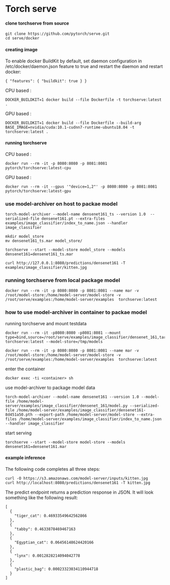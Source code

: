 
#  Torch serve

#### clone torchserve from source
```
git clone https://github.com/pytorch/serve.git
cd serve/docker
```
#### creating image 

To enable docker BuildKit by default, set daemon configuration in /etc/docker/daemon.json feature to true and restart the daemon and restart docker:
```
{ "features": { "buildkit": true } }
```

CPU based :
```
DOCKER_BUILDKIT=1 docker build --file Dockerfile -t torchserve:latest .
```
GPU based :
```
DOCKER_BUILDKIT=1 docker build --file Dockerfile --build-arg BASE_IMAGE=nvidia/cuda:10.1-cudnn7-runtime-ubuntu18.04 -t torchserve:latest .
```

#### running torchserve 
CPU  based :
```
docker run --rm -it -p 8080:8080 -p 8081:8081 pytorch/torchserve:latest-cpu
```
GPU based :
```
docker run --rm -it --gpus '"device=1,2"' -p 8080:8080 -p 8081:8081 pytorch/torchserve:latest-gpu
```
### use model-archiver on host to packae model
```
torch-model-archiver --model-name densenet161_ts --version 1.0  --serialized-file densenet161.pt --extra-files examples/image_classifier/index_to_name.json --handler image_classifier
```
```
mkdir model_store
mv densenet161_ts.mar model_store/
```
```
torchserve --start --model-store model_store --models densenet161=densenet161_ts.mar
```
```
curl http://127.0.0.1:8080/predictions/densenet161 -T examples/image_classifier/kitten.jpg
```
### running torchserve from local package model
```
docker run --rm -it -p 8080:8080 -p 8081:8081 --name mar -v /root/model-store:/home/model-server/model-store -v /root/serve/examples:/home/model-server/examples  torchserve:latest
```
###  how to use model-archiver in container to packae model 
running torchserve and mount testdata 
```
docker run --rm -it -p8080:8080 -p8081:8081 --mount type=bind,source=/root/serve/examples/image_classifier/densenet_161,target=/tmp/models torchserve:latest --model-store=/tmp/models 
```
```
docker run --rm -it -p 8080:8080 -p 8081:8081 --name mar -v /root/model-store:/home/model-server/model-store -v /root/serve/examples:/home/model-server/examples  torchserve:latest
```
enter the container
```
docker exec -ti <container> sh
```
use model-archiver to package model data
```
torch-model-archiver --model-name densenet161 --version 1.0 --model-file /home/model-server/examples/image_classifier/densenet_161/model.py --serialized-file /home/model-server/examples/image_classifier/densenet161-8d451a50.pth --export-path /home/model-server/model-store --extra-files /home/model-server/examples/image_classifier/index_to_name.json --handler image_classifier
```
start serving
```
torchserve --start --model-store model-store --models densenet161=densenet161.mar
```
#### example inference
The following code completes all three steps:
```
curl -O https://s3.amazonaws.com/model-server/inputs/kitten.jpg
curl http://localhost:8080/predictions/densenet161 -T kitten.jpg
```
The predict endpoint returns a prediction response in JSON. It will look something like the following result:
```
[
  {
    "tiger_cat": 0.46933549642562866
  },
  {
    "tabby": 0.4633878469467163
  },
  {
    "Egyptian_cat": 0.06456148624420166
  },
  {
    "lynx": 0.0012828214094042778
  },
  {
    "plastic_bag": 0.00023323034110944718
  }
]
```




